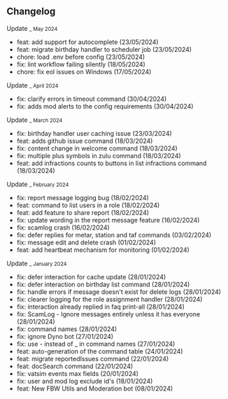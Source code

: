 ## Changelog

Update <small>_ May 2024</small>

- feat: add support for autocomplete (23/05/2024)
- feat: migrate birthday handler to scheduler job (23/05/2024)
- chore: load .env before config (23/05/2024)
- fix: lint workflow failing silently (18/05/2024)
- chore: fix eol issues on Windows (17/05/2024)

Update <small>_ April 2024</small>

- fix: clarify errors in timeout command (30/04/2024)
- fix: adds mod alerts to the config requirements (30/04/2024)

Update <small>_ March 2024</small>

- fix: birthday handler user caching issue (23/03/2024)
- feat: adds github issue command (18/03/2024)
- fix: content change in welcome command (18/03/2024)
- fix: multiple plus symbols in zulu command (18/03/2024)
- feat: add infractions counts to buttons in list infractions command (18/03/2024)

Update <small>_ February 2024</small>

- fix: report message logging bug (18/02/2024)
- feat: command to list users in a role (18/02/2024)
- feat: add feature to share report (18/02/2024)
- fix: update wording in the report message feature (16/02/2024)
- fix: scamlog crash (16/02/2024)
- fix: defer replies for metar, station and taf commands (03/02/2024)
- fix: message edit and delete crash (01/02/2024)
- feat: add heartbeat mechanism for monitoring (01/02/2024)

Update <small>_ January 2024</small>

- fix: defer interaction for cache update (28/01/2024)
- fix: defer interaction on birthday list command (28/01/2024)
- fix: handle errors if message doesn't exist for delete logs (28/01/2024)
- fix: clearer logging for the role assignment handler (28/01/2024)
- fix: interaction already replied in faq print-all (28/01/2024)
- fix: ScamLog - Ignore messages entirely unless it has everyone (28/01/2024)
- fix: command names (28/01/2024)
- fix: ignore Dyno bot (27/01/2024)
- fix: use - instead of _ in command names (27/01/2024)
- feat: auto-generation of the command table (24/01/2024)
- feat: migrate reportedIssues command (22/01/2024)
- feat: docSearch command (22/01/2024)
- fix: vatsim events max fields (20/01/2024)
- fix: user and mod log exclude id's (18/01/2024)
- feat: New FBW Utils and Moderation bot (08/01/2024)
